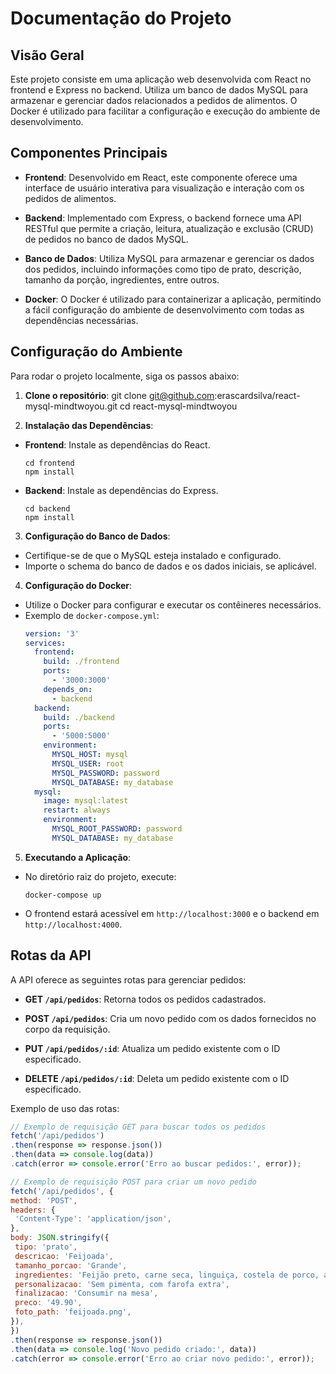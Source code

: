 # Documentação do Projeto

## Visão Geral
Este projeto consiste em uma aplicação web desenvolvida com React no frontend e Express no backend. Utiliza um banco de dados MySQL para armazenar e gerenciar dados relacionados a pedidos de alimentos. O Docker é utilizado para facilitar a configuração e execução do ambiente de desenvolvimento.

## Componentes Principais
- **Frontend**: Desenvolvido em React, este componente oferece uma interface de usuário interativa para visualização e interação com os pedidos de alimentos.
  
- **Backend**: Implementado com Express, o backend fornece uma API RESTful que permite a criação, leitura, atualização e exclusão (CRUD) de pedidos no banco de dados MySQL.
  
- **Banco de Dados**: Utiliza MySQL para armazenar e gerenciar os dados dos pedidos, incluindo informações como tipo de prato, descrição, tamanho da porção, ingredientes, entre outros.
  
- **Docker**: O Docker é utilizado para containerizar a aplicação, permitindo a fácil configuração do ambiente de desenvolvimento com todas as dependências necessárias.

## Configuração do Ambiente
Para rodar o projeto localmente, siga os passos abaixo:

1. **Clone o repositório**:
git clone git@github.com:erascardsilva/react-mysql-mindtwoyou.git
cd react-mysql-mindtwoyou

2. **Instalação das Dependências**:
- **Frontend**: Instale as dependências do React.
  ```
  cd frontend
  npm install
  ```
- **Backend**: Instale as dependências do Express.
  ```
  cd backend
  npm install
  ```

3. **Configuração do Banco de Dados**:
- Certifique-se de que o MySQL esteja instalado e configurado.
- Importe o schema do banco de dados e os dados iniciais, se aplicável.

4. **Configuração do Docker**:
- Utilize o Docker para configurar e executar os contêineres necessários.
- Exemplo de `docker-compose.yml`:
  ```yaml
  version: '3'
  services:
    frontend:
      build: ./frontend
      ports:
        - '3000:3000'
      depends_on:
        - backend
    backend:
      build: ./backend
      ports:
        - '5000:5000'
      environment:
        MYSQL_HOST: mysql
        MYSQL_USER: root
        MYSQL_PASSWORD: password
        MYSQL_DATABASE: my_database
    mysql:
      image: mysql:latest
      restart: always
      environment:
        MYSQL_ROOT_PASSWORD: password
        MYSQL_DATABASE: my_database
  ```

5. **Executando a Aplicação**:
- No diretório raiz do projeto, execute:
  ```
  docker-compose up
  ```
- O frontend estará acessível em `http://localhost:3000` e o backend em `http://localhost:4000`.

## Rotas da API
A API oferece as seguintes rotas para gerenciar pedidos:

- **GET `/api/pedidos`**: Retorna todos os pedidos cadastrados.

- **POST `/api/pedidos`**: Cria um novo pedido com os dados fornecidos no corpo da requisição.

- **PUT `/api/pedidos/:id`**: Atualiza um pedido existente com o ID especificado.

- **DELETE `/api/pedidos/:id`**: Deleta um pedido existente com o ID especificado.

Exemplo de uso das rotas:

```javascript
// Exemplo de requisição GET para buscar todos os pedidos
fetch('/api/pedidos')
.then(response => response.json())
.then(data => console.log(data))
.catch(error => console.error('Erro ao buscar pedidos:', error));

// Exemplo de requisição POST para criar um novo pedido
fetch('/api/pedidos', {
method: 'POST',
headers: {
 'Content-Type': 'application/json',
},
body: JSON.stringify({
 tipo: 'prato',
 descricao: 'Feijoada',
 tamanho_porcao: 'Grande',
 ingredientes: 'Feijão preto, carne seca, linguiça, costela de porco, arroz, couve, laranja',
 personalizacao: 'Sem pimenta, com farofa extra',
 finalizacao: 'Consumir na mesa',
 preco: '49.90',
 foto_path: 'feijoada.png',
}),
})
.then(response => response.json())
.then(data => console.log('Novo pedido criado:', data))
.catch(error => console.error('Erro ao criar novo pedido:', error));
